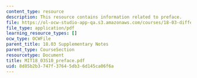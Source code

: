 ```yaml
---
content_type: resource
description: This resource contains information related to preface.
file: https://ol-ocw-studio-app-qa.s3.amazonaws.com/courses/18-03-differential-equations-spring-2010/8d85b2b3747f37645db36d145ca06f6a_MIT18_03S10_preface.pdf
file_type: application/pdf
learning_resource_types: []
ocw_type: OCWFile
parent_title: 18.03 Supplementary Notes
parent_type: CourseSection
resourcetype: Document
title: MIT18_03S10_preface.pdf
uid: 8d85b2b3-747f-3764-5db3-6d145ca06f6a
---
```

